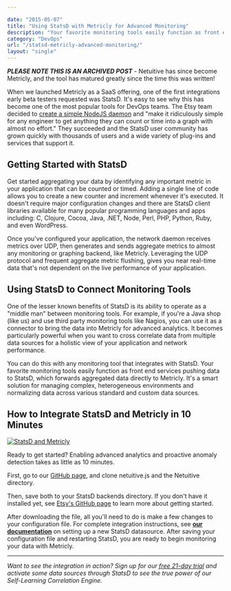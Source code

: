 ```yaml
---

date: "2015-05-07"
title: "Using StatsD with Metricly for Advanced Monitoring"
description: "Your favorite monitoring tools easily function as front end services pushing data to StatsD, which forwards aggregated data directly to Metricly."
category: "DevOps"
url: "/statsd-metricly-advanced-monitoring/"
layout: "single"
---
```

***PLEASE NOTE THIS IS AN ARCHIVED POST*** - Netuitive has since become Metricly, and the tool has matured greatly since the time this was written!

When we launched Metricly as a SaaS offering, one of the first integrations early beta testers requested was StatsD. It's easy to see why this has become one of the most popular tools for DevOps teams. The Etsy team decided to [create a simple NodeJS daemon](https://codeascraft.com/2011/02/15/measure-anything-measure-everything/) and "make it ridiculously simple for any engineer to get anything they can count or time into a graph with almost no effort." They succeeded and the StatsD user community has grown quickly with thousands of users and a wide variety of plug-ins and services that support it.

Getting Started with StatsD
---------------------------

Get started aggregating your data by identifying any important metric in your application that can be counted or timed. Adding a single line of code allows you to create a new counter and increment whenever it's executed. It doesn't require major configuration changes and there are StatsD client libraries available for many popular programming languages and apps including: C, Clojure, Cocoa, Java, .NET, Node, Perl, PHP, Python, Ruby, and even WordPress.

Once you've configured your application, the network daemon receives metrics over UDP, then generates and sends aggregate metrics to almost any monitoring or graphing backend, like Metricly. Leveraging the UDP protocol and frequent aggregate metric flushing, gives you near real-time data that's not dependent on the live performance of your application.

Using StatsD to Connect Monitoring Tools
----------------------------------------

One of the lesser known benefits of StatsD is its ability to operate as a "middle man" between monitoring tools. For example, if you're a Java shop (like us) and use third party monitoring tools like Nagios, you can use it as a connector to bring the data into Metricly for advanced analytics.  It becomes particularly powerful when you want to cross correlate data from multiple data sources for a holistic view of your application and network performance.

You can do this with any monitoring tool that integrates with StatsD. Your favorite monitoring tools easily function as front end services pushing data to StatsD, which forwards aggregated data directly to Metricly. It's a smart solution for managing complex, heterogeneous environments and normalizing data across various standard and custom data sources.

How to Integrate StatsD and Metricly in 10 Minutes
---------------------------------------------------

[![StatsD and Metricly](https://s3-us-west-2.amazonaws.com/com-netuitive-app-usw2-public/wp-content/uploads/2016/03/StatsD.png)](https://s3-us-west-2.amazonaws.com/com-netuitive-app-usw2-public/wp-content/uploads/2016/03/StatsD.png)

Ready to get started? Enabling advanced analytics and proactive anomaly detection takes as little as 10 minutes.

First, go to our [GitHub page](https://github.com/Netuitive/statsd-netuitive-backend), and clone netuitive.js and the Netuitive directory.

Then, save both to your StatsD backends directory. If you don't have it installed yet, see [Etsy's GitHub page](https://github.com/etsy/statsd) to learn more about getting started.

After downloading the file, all you'll need to do is make a few changes to your configuration file. For complete integration instructions, see **[our documentation](https://help.netuitive.com/Content/Misc/Datasources/new_statsd_datasource.htm?Highlight=statsd)** on setting up a new StatsD datasource. After saving your configuration file and restarting StatsD, you are ready to begin monitoring your data with Metricly.

* * * * *

*Want to see the integration in action?  Sign up for our [free 21-day trial](/signup) and activate some data sources through StatsD to see the true power of our Self-Learning Correlation Engine.*
